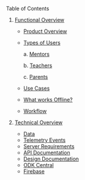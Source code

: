 Table of Contents

1. [Functional Overview](functional-overview.md)

    - [Product Overview](functional-overview.md#product-overview)
    - [Types of Users](functional-overview.md#types-of-users)
    
       a. [Mentors](functional-overview.md#1-mentors)

       b. [Teachers](functional-overview.md#2-teachers)

       c. [Parents](functional-overview.md#3-parents)

    - [Use Cases](functional-overview.md#use-cases)
    - [What works Offline?](functional-overview.md#offline-usage)
    - [Workflow](functional-overview.md#workflow)

2. [Technical Overview](technical-overview.md)  

    - [Data](technical-overview.md#data)
    - [Telemetry Events](technical-overview.md#telemetry)
    - [Server Requirements](technical-overview.md#server-requirements)
    - [API Documentation](technical-overview.md#api-documentation)
    - [Design Documentation](technical-overview.md#design-documentation)
    - [ODK Central]()
    - [Firebase]()